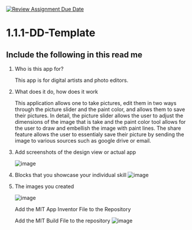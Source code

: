 [![Review Assignment Due Date](https://classroom.github.com/assets/deadline-readme-button-22041afd0340ce965d47ae6ef1cefeee28c7c493a6346c4f15d667ab976d596c.svg)](https://classroom.github.com/a/KZRgrbJa)
# 1.1.1-DD-Template

## Include the following in this read me

1. Who is this app for?

   This app is for digital artists and photo editors.
   
1. What does it do, how does it work
   
   This application allows one to take pictures, edit them in two ways through the picture slider and the paint color, and allows them to save their pictures. In detail, the picture slider allows the user to adjust the dimensions of the image that is take and the paint color tool allows for the user to draw and embellish the image with paint lines. The share feature allows the user to essentialy save their picture by sending the image to various sources such as google drive or email.
   
1. Add screenshots of the design view or actual app
 
   ![image](https://github.com/user-attachments/assets/1e65bae0-66a0-4b7d-8d7c-a9cd9ce906d1)
   
1. Blocks that you showcase your individual skill
   ![image](https://github.com/user-attachments/assets/4091c927-a100-493e-ac49-ff6c56a19e12)
   
1. The images you created

   ![image](https://github.com/user-attachments/assets/7a3aa849-0168-44bd-b868-25c2dfe31c2c)

   Add the MIT App Inventor File to the Repository

   Add the MIT Build File to the repository
   ![image](https://github.com/user-attachments/assets/be45fa0f-57c2-408c-97dc-2e61eebf5987)
